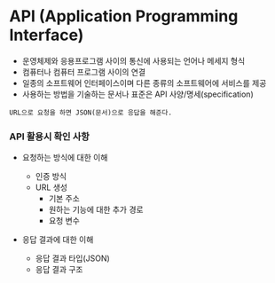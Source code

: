# API (Application Programming Interface)

- 운영체제와 응용프로그램 사이의 통신에 사용되는 언어나 메세지 형식
- 컴퓨터나 컴퓨터 프로그램 사이의 연결
- 일종의 소프트웨어 인터페이스이며 다른 종류의 소프트웨어에 서비스를 제공
- 사용하는 방법을 기술하는 문서나 표준은 API 사양/명세(specification)

```
URL으로 요청을 하면 JSON(문서)으로 응답을 해준다.
```

### API 활용시 확인 사항

- 요청하는 방식에 대한 이해

  - 인증 방식
  - URL 생성
    - 기본 주소
    - 원하는 기능에 대한 추가 경로
    - 요청 변수

- 응답 결과에 대한 이해
  - 응답 결과 타입(JSON)
  - 응답 결과 구조

